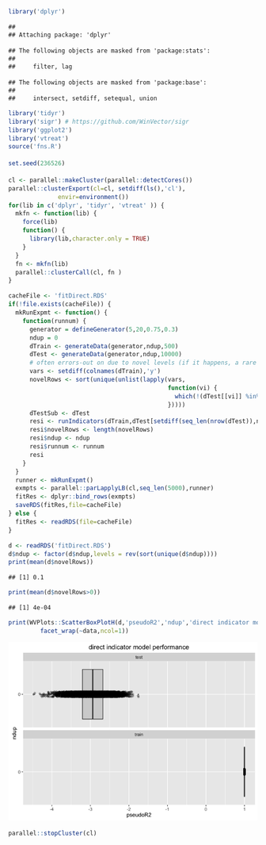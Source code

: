 ``` r
library('dplyr')
```

    ## 
    ## Attaching package: 'dplyr'

    ## The following objects are masked from 'package:stats':
    ## 
    ##     filter, lag

    ## The following objects are masked from 'package:base':
    ## 
    ##     intersect, setdiff, setequal, union

``` r
library('tidyr')
library('sigr') # https://github.com/WinVector/sigr
library('ggplot2')
library('vtreat')
source('fns.R')

set.seed(236526)

cl <- parallel::makeCluster(parallel::detectCores())
parallel::clusterExport(cl=cl, setdiff(ls(),'cl'),
              envir=environment())
for(lib in c('dplyr', 'tidyr', 'vtreat' )) {
  mkfn <- function(lib) {
    force(lib)
    function() {
      library(lib,character.only = TRUE)
    }
  }
  fn <- mkfn(lib)
  parallel::clusterCall(cl, fn )
}
```

``` r
cacheFile <- 'fitDirect.RDS'
if(!file.exists(cacheFile)) {
  mkRunExpmt <- function() {
    function(runnum) {
      generator = defineGenerator(5,20,0.75,0.3)
      ndup = 0
      dTrain <- generateData(generator,ndup,500)
      dTest <- generateData(generator,ndup,10000)
      # often errors-out on due to novel levels (if it happens, a rare but possible event)
      vars <- setdiff(colnames(dTrain),'y')
      novelRows <- sort(unique(unlist(lapply(vars,
                                             function(vi) {
                                               which(!(dTest[[vi]] %in% unique(dTrain[[vi]])))
                                             }))))
      dTestSub <- dTest
      resi <- runIndicators(dTrain,dTest[setdiff(seq_len(nrow(dTest)),novelRows),,drop=FALSE])
      resi$novelRows <- length(novelRows)
      resi$ndup <- ndup
      resi$runnum <- runnum
      resi
    }
  }
  runner <- mkRunExpmt()
  exmpts <- parallel::parLapplyLB(cl,seq_len(5000),runner)
  fitRes <- dplyr::bind_rows(exmpts)
  saveRDS(fitRes,file=cacheFile)
} else {
  fitRes <- readRDS(file=cacheFile)
}
```

``` r
d <- readRDS('fitDirect.RDS')
d$ndup <- factor(d$ndup,levels = rev(sort(unique(d$ndup))))
print(mean(d$novelRows))
```

    ## [1] 0.1

``` r
print(mean(d$novelRows>0))
```

    ## [1] 4e-04

``` r
print(WVPlots::ScatterBoxPlotH(d,'pseudoR2','ndup','direct indicator model performance') +
         facet_wrap(~data,ncol=1))
```

![](ShowDirect_files/figure-markdown_github/plot-1.png)

``` r
parallel::stopCluster(cl)
```
